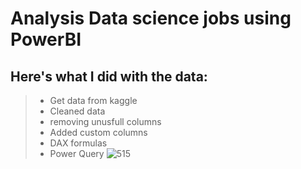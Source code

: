 # Analysis Data science jobs using PowerBI
## Here's what I did with the data:
>- Get data from kaggle
>- Cleaned data
>- removing unusfull columns
>- Added custom columns
>- DAX formulas
>- Power Query
![515](https://user-images.githubusercontent.com/48418883/181918901-e717e4d2-b398-4f88-b29d-6c8e554e2d54.JPG)

